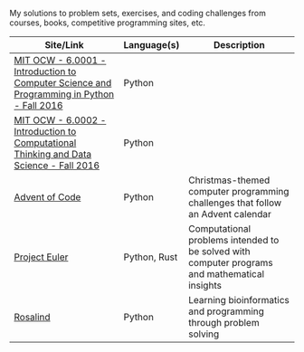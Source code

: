 My solutions to problem sets, exercises, and coding challenges from courses, books, competitive programming sites, etc.


| Site/Link                                                                                                                                                                                             | Language(s)  | Description                                                                                   |
|-------------------------------------------------------------------------------------------------------------------------------------------------------------------------------------------------------|--------------|-----------------------------------------------------------------------------------------------|
| [MIT OCW - 6.0001 - Introduction to Computer Science and Programming in Python - Fall 2016](https://ocw.mit.edu/courses/6-0001-introduction-to-computer-science-and-programming-in-python-fall-2016/) | Python       |                                                                                               |
| [MIT OCW - 6.0002 - Introduction to Computational Thinking and Data Science - Fall 2016](https://ocw.mit.edu/courses/6-0002-introduction-to-computational-thinking-and-data-science-fall-2016/)       | Python       |                                                                                               |
| [Advent of Code](https://adventofcode.com/)                                                                                                                                                           | Python       | Christmas-themed computer programming challenges that follow an Advent calendar               |
| [Project Euler](https://projecteuler.net/)                                                                                                                                                            | Python, Rust | Computational problems intended to be solved with computer programs and mathematical insights |
| [Rosalind](https://rosalind.info/)                                                                                                                                                                    | Python       | Learning bioinformatics and programming through problem solving                               |


